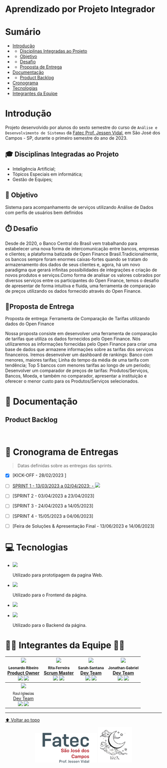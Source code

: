 # Aprendizado por Projeto Integrador

# Sumário <br id="topo">
- [Introdução](#introducao)
- - [Disciplinas Integradas ao Projeto](#disciplinas)
- - [Objetivo](#objetivo)
- - [Desafio](#desafio)
- - [Proposta de Entrega](#proposta)
- [Documentação](#documentacao)
- - [Product Backlog](#backlog)
- [Cronograma](#cronograma)
- [Tecnologias](#tecnologias)
- [Integrantes da Equipe](#integrantes)
# Introdução <a name="introducao"></a>

Projeto desenvolvido por alunos do sexto semestre do curso de `Análise e Desenvolvimento de Sistemas` da <a href="https://fatecsjc-prd.azurewebsites.net/">Fatec Prof. Jessen Vidal</a>, em São José dos Campos - SP, durante o primeiro semestre do ano de 2023.
## 🎓 Disciplinas Integradas ao Projeto <a name="disciplinas"></a>
- Inteligência Artificial;
- Tópicos Especiais em informática;
- Gestão de Equipes;


## 🎯 Objetivo <a name="objetivo"></a>
Sistema para acompanhamento de serviços utilizando Análise de Dados com perfis de usuários bem definidos

## ⏱️ Desafio <a name="desafio"></a>
Desde de 2020, o Banco Central do Brasil vem trabalhando para estabelecer  uma nova forma de intercomunicação entre bancos, empresas e clientes; a plataforma batizada de Open Finance Brasil.Tradicionalmente,   os   bancos   sempre   foram   enormes   caixas-fortes   quando   se   tratam   do armazenamento dos dados de  seus clientes e, agora, há um novo paradigma que  gerará infinitas possibilidades de integrações e criação de novos produtos e serviços.Como forma de analisar os valores cobrados por diversos serviços entre os participantes do Open Finance, temos o desafio de apresentar de forma intuitiva e fluida, uma ferramenta de comparação de preços utilizando os dados fornecido através do Open Finance.

## 📌Proposta de Entrega <a name="proposta"></a>
Proposta de entrega: Ferramenta de Comparação de Tarifas utilizando dados do Open Finance

<p>Nossa proposta consiste em desenvolver uma ferramenta de comparação de tarifas que utiliza os dados fornecidos pelo Open Finance. Nós utilizaremos as informações fornecidas pelo Open Finance para criar uma base de dados que armazene informações sobre as tarifas dos serviços financeiros. Iremos desenvolver um dashboard de rankings: Banco com menores, maiores tarifas; Linha do tempo da média de uma tarifa com tendência; Top 5 bancos com menores tarifas ao longo de um período; Desenvolver um comparador de preços de tarifas: Produtos/Serviços, Bancos, Moeda, e também no comparador, apresentar a instituição e oferecer o menor custo para os Produtos/Serviços selecionados.
</p>

# 📂 Documentação <a name="documentacao"></a>

## Product Backlog <a name="backlog"></a>



<br>

# 📅 Cronograma de Entregas <a name="cronograma"></a>

> Datas definidas sobre as entregas das sprints.

- [X] [KICK-OFF - 28/02/2023 ]

- [ ] [SPRINT 1 - 13/03/2023 a 02/04/2023; - ![](https://img.shields.io/badge/📝%20Acessar%20Documentação%20da%20Entrega-7917FF?style=flat-square)](Refer%C3%AAncias/Documenta%C3%A7%C3%A3o/Sprint%201/)

- [ ] [SPRINT 2 - 03/04/2023 a 23/04/2023]

- [ ] [SPRINT 3 - 24/04/2023 a 14/05/2023]

- [ ] [SPRINT 4 - 15/05/2023 a 04/06/2023]

- [ ] [Feira de Soluções & Apresentação Final - 13/06/2023 e 14/06/2023]

# 💻 Tecnologias <a name="tecnologias"></a>

- [![](https://img.shields.io/badge/%20-Figma-F24E1E?style=for-the-badge&logo=figma&logoColor=white)](https://www.figma.com/)

    Utilizado para prototipagem da pagina Web.
    
    
- [![](https://img.shields.io/badge/Vue.js-35495E?style=for-the-badge&logo=vuedotjs&logoColor=4FC08D)](https://vuejs.org/)
    
    Utilizado para o Frontend da página.
    
    
- [![](https://img.shields.io/badge/%20-Java-F7DF1E?style=for-the-badge&logo=java&logoColor=black)](https://www.java.com/pt-BR/)

- [![](https://img.shields.io/badge/SpringBoot-6DB33F?style=flat-square&logo=Spring&logoColor=white)](https://spring.io/)

    Utilizado para o Backend da página.
    
    
# 👩‍💻 Integrantes da Equipe 👨‍💻 <a name="integrantes"></a>

[<img src="https://avatars.githubusercontent.com/u/68746678?v=4" width=115><br><sub> Leonardo Ribeiro <a href="https://github.com/Leo0256"></a><br><a href="https://www.linkedin.com/in/leonardo-gustavo-ribeiro-ba23831b6">Product Owner</a><br></sub>](https://github.com/Leo0256) [![](https://img.shields.io/badge/%20-GitHub-black?style=flat&logo=github&logoColor=white&labelColor=black)](https://github.com/Leo0256 "Product Owner") [![](https://img.shields.io/badge/%20-LinkedIn-0e76a8?style=flat&logo=linkedin&logoColor=white&labelColor=0e76a8)](https://www.linkedin.com/in/leonardo-gustavo-ribeiro-ba23831b6 "LinkedIn") | [<img src="https://avatars.githubusercontent.com/u/73767256?v=4" width=115><br><sub> Rita Ferreira <br><a href="https://www.linkedin.com/in/rita-ferreira-894ba1200">Scrum Master</a><br></sub>](https://github.com/ritas2022)[![](https://img.shields.io/badge/%20-GitHub-black?style=flat&logo=github&logoColor=white&labelColor=black)](https://github.com/ritas2022 "Scrum Master") [![](https://img.shields.io/badge/%20-LinkedIn-0e76a8?style=flat&logo=linkedin&logoColor=white&labelColor=0e76a8)](https://www.linkedin.com/in/rita-ferreira-894ba1200 "LinkedIn") | [<img src="https://avatars.githubusercontent.com/u/72801105?v=4" width=115><br><sub> Sarah Santana <br><a href="https://www.linkedin.com/in/sarah-santana-843394200">Dev Team</a> <br></sub>](https://github.com/Sarah781) [![](https://img.shields.io/badge/%20-GitHub-black?style=flat&logo=github&logoColor=white&labelColor=black)](https://github.com/Sarah781 "Dev Team") [![](https://img.shields.io/badge/%20-LinkedIn-0e76a8?style=flat&logo=linkedin&logoColor=white&labelColor=0e76a8)](https://www.linkedin.com/in/sarah-santana-843394200 "LinkedIn") | [<img src="https://avatars.githubusercontent.com/u/70578728?v=4" width=115 ><br><sub> Jonathan Gabriel<br><a href="https://www.linkedin.com/in/jonathan-gabriel-">Dev Team</a><br> </sub>](https://github.com/Jonathan-Assis) [![](https://img.shields.io/badge/%20-GitHub-black?style=flat&logo=github&logoColor=white&labelColor=black)](https://github.com/Jonathan-Assis "Dev Team") [![](https://img.shields.io/badge/%20-LinkedIn-0e76a8?style=flat&logo=linkedin&logoColor=white&labelColor=0e76a8)](https://www.linkedin.com/in/jonathan-gabriel- "LinkedIn") | 
| :---: | :---: | :---: | :---: | 
[<img src="https://avatars.githubusercontent.com/u/51235779?v=4" width=115><br><sub> Raul Iglesias <br><a href="https://linkedin.com/in/raul-iglesias-8010201a1">Dev Team</a><br></sub>](https://github.com/RaulIglesias) [![](https://img.shields.io/badge/%20-GitHub-black?style=flat&logo=github&logoColor=white&labelColor=black)](https://github.com/RaulIglesias "Dev Team") [![](https://img.shields.io/badge/%20-LinkedIn-0e76a8?style=flat&logo=linkedin&logoColor=white&labelColor=0e76a8)](https://linkedin.com/in/raul-iglesias-8010201a1 "LinkedIn")| 


<hr>

[⬆ Voltar ao topo](#topo)
<div align=center>
    <img src='Referências/Imagens/FatecSJCLogo.png' width=200px alt="Logotipo da Fatec Professor Jessen Vidal">
    <img src='Referências/Imagens/NoxLogo.png' width=110px alt="Logotipo da equipe nóx">
<div>
